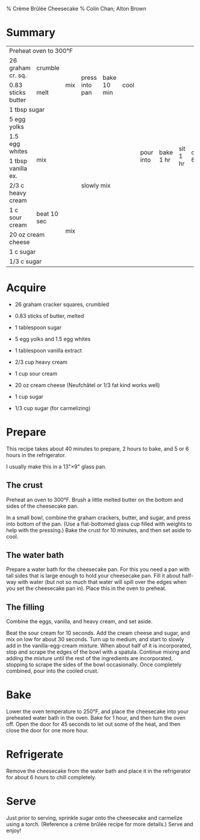 % Crème Brûlée Cheesecake
% Colin Chan; Alton Brown

# Summary

<table>
 <tr>
   <td colspan="11">Preheat oven to 300°F</td>
 </tr>
 <tr style="text-align: left;">
   <td>26 graham cr. sq.</td>
   <td>crumble</td>
   <td rowspan="3">mix</td>
   <td rowspan="3">press into pan</td>
   <td rowspan="3">bake 10 min</td>
   <td rowspan="3">cool</td>
   <td rowspan="10">pour into</td>
   <td rowspan="10">bake<br> 1 hr</td>
   <td rowspan="10">sit<br> 1 hr</td>
   <td rowspan="10">chill<br> 6 hr</td>
   <td rowspan="11">top and<br> carmelize</td>
 </tr>
 <tr>
   <td>0.83 sticks butter</td>
   <td>melt</td>
 </tr>
 <tr>
   <td colspan="2">1 tbsp sugar</td>
 </tr>
 <tr>
   <td>5 egg yolks</td>
   <td rowspan="4" colspan="2">mix</td>
   <td rowspan="7" colspan="3">slowly mix</td>
 </tr>
 <tr>
   <td>1.5 egg whites</td>
 </tr>
 <tr>
   <td>1 tbsp vanilla ex.</td>
 </tr>
 <tr>
   <td>2/3 c heavy cream</td>
 </tr>
 <tr>
   <td>1 c sour cream</td>
   <td>beat 10 sec</td>
   <td rowspan="3">mix</td>
 </tr>
 <tr>
   <td colspan="2">20 oz cream cheese</td>
 </tr>
 <tr>
   <td colspan="2">1 c sugar</td>
 </tr>
 <tr>
   <td colspan="10">1/3 c sugar</td>
 </tr>
</table>

# Acquire

*   26 graham cracker squares, crumbled
*   0.83 sticks of butter, melted
*   1 tablespoon sugar

*   5 egg yolks and 1.5 egg whites
*   1 tablespoon vanilla extract
*   2/3 cup heavy cream
*   1 cup sour cream
*   20 oz cream cheese (Neufchâtel or 1/3 fat kind works well)
*   1 cup sugar

*   1/3 cup sugar (for carmelizing)

# Prepare

This recipe takes about 40 minutes to prepare, 2 hours to bake, and 5 or 6
hours in the refrigerator.

I usually make this in a 13"×9" glass pan.

## The crust

Preheat an oven to 300°F. Brush a little melted butter on the bottom and
sides of the cheesecake pan.

In a small bowl, combine the graham crackers, butter, and sugar, and press
into bottom of the pan. (Use a flat-bottomed glass cup filled with weights to
help with the pressing.) Bake the crust for 10 minutes, and then set aside to
cool.

## The water bath

Prepare a water bath for the cheesecake pan. For this you need a pan with tall
sides that is large enough to hold your cheesecake pan. Fill it about half-way
with water (but not so much that water will spill over the edges when you set
the cheesecake pan in). Place this in the oven to preheat.

## The filling

Combine the eggs, vanilla, and heavy cream, and set aside.

Beat the sour cream for 10 seconds. Add the cream cheese and sugar, and mix on
low for about 30 seconds. Turn up to medium, and start to slowly add in the
vanilla-egg-cream mixture. When about half of it is incorporated, stop and
scrape the edges of the bowl with a spatula. Continue mixing and adding the
mixture until the rest of the ingredients are incorporated, stopping to scrape
the sides of the bowl occasionally. Once completely combined, pour into the
cooled crust.

# Bake

Lower the oven temperature to 250°F, and place the cheesecake into your
preheated water bath in the oven. Bake for 1 hour, and then turn the oven off.
Open the door for 45 seconds to let out some of the heat, and then close the door
for one more hour.

# Refrigerate

Remove the cheesecake from the water bath and place it in the refrigerator for
about 6 hours to chill completely.

# Serve

Just prior to serving, sprinkle sugar onto the cheesecake and carmelize using a
torch. (Reference a crème brûlée recipe for more details.) Serve and enjoy!
